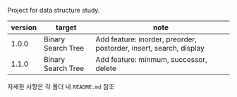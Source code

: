 Project for data structure study.

|version|target|note|
|---|---|---|
|1.0.0|Binary Search Tree|Add feature: inorder, preorder, postorder, insert, search, display|
|1.1.0|Binary Search Tree|Add feature: minmum, successor, delete|

자세한 사항은 각 폴더 내 `README.md` 참조
